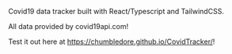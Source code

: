 Covid19 data tracker built with React/Typescript and TailwindCSS.

All data provided by covid19api.com!

Test it out here at https://chumbledore.github.io/CovidTracker/!